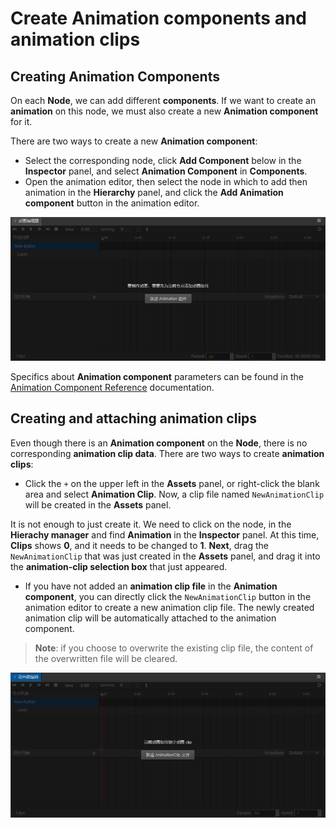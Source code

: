 # Create Animation components and animation clips

## Creating Animation Components

On each __Node__, we can add different __components__. If we want to create an __animation__ on this node, we must also create a new __Animation component__ for it.

There are two ways to create a new __Animation component__:

 - Select the corresponding node, click __Add Component__ below in the __Inspector__ panel, and select __Animation Component__ in __Components__.
 - Open the animation editor, then select the node in which to add then animation in the __Hierarchy__ panel, and click the __Add Animation component__ button in the animation editor.

![add-component](animation-clip/add-component.png)

Specifics about __Animation component__ parameters can be found in the [Animation Component Reference](./../../engine/animation/animation-component.md) documentation.

## Creating and attaching animation clips

Even though there is an __Animation component__ on the __Node__, there is no corresponding __animation clip data__. There are two ways to create __animation clips__:

  - Click the `+` on the upper left in the __Assets__ panel, or right-click the blank area and select __Animation Clip__. Now, a clip file named `NewAnimationClip` will be created in the __Assets__ panel.

It is not enough to just create it. We need to click on the node, in the __Hierachy manager__ and find __Animation__ in the __Inspector__ panel. At this time, __Clips__ shows __0__, and it needs to be changed to __1__. __Next__, drag the `NewAnimationClip` that was just created in the __Assets__ panel, and drag it into the __animation-clip selection box__ that just appeared.

  - If you have not added an __animation clip file__ in the __Animation component__, you can directly click the `NewAnimationClip` button in the animation editor to create a new animation clip file. The newly created animation clip will be automatically attached to the animation component.

> **Note**: if you choose to overwrite the existing clip file, the content of the overwritten file will be cleared.

![add-clip](animation-clip/add-clip.png)
